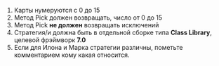 1. Карты нумеруются с 0 до 15
2. Метод Pick должен возвращать, число от 0 до 15
3. Метод Pick **не должен** возвращать исключений
4. Стратегия/и должна быть в отдельной сборке типа **Class Library**, целевой фрэймворк **7.0**
5. Если для Илона и Марка стратегии различны, пометьте комментарием кому какая относится.
